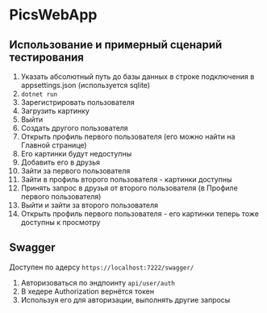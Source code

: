 # PicsWebApp
## Использование и примерный сценарий тестирования
1. Указать абсолютный путь до базы данных в строке подключения в appsettings.json (используется sqlite)
2. `dotnet run`
3. Зарегистрировать пользователя
4. Загрузить картинку
5. Выйти
6. Создать другого пользователя
7. Открыть профиль первого пользователя (его можно найти на Главной странице)
8. Его картинки будут недоступны
9. Добавить его в друзья
10. Зайти за первого пользователя
11. Зайти в профиль второго пользователя - картинки доступны
12. Принять запрос в друзья от второго пользователя (в Профиле первого пользователя)
13. Выйти и зайти за второго пользователя
14. Открыть профиль первого пользователя - его картинки теперь тоже доступны к просмотру

## Swagger
Доступен по адерсу `https://localhost:7222/swagger/`<br>
1. Авторизоваться по эндпоинту `api/user/auth`
2. В хедере Authorization вернётся токен
3. Используя его для авторизации, выполнять другие запросы

